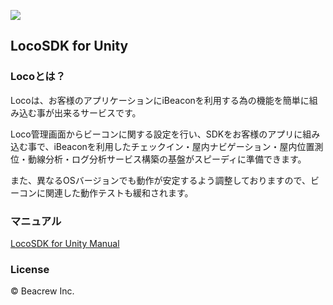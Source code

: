 ![](https://beacrew.jp/content/themes/child-theme/shared/img/service/loco/logo.png)

## LocoSDK for Unity

### Locoとは？

Locoは、お客様のアプリケーションにiBeaconを利用する為の機能を簡単に組み込む事が出来るサービスです。  
    
Loco管理画面からビーコンに関する設定を行い、SDKをお客様のアプリに組み込む事で、iBeaconを利用したチェックイン・屋内ナビゲーション・屋内位置測位・動線分析・ログ分析サービス構築の基盤がスピーディに準備できます。  
  
また、異なるOSバージョンでも動作が安定するよう調整しておりますので、ビーコンに関連した動作テストも緩和されます。

### マニュアル

[LocoSDK for Unity Manual](https://github.com/beacrewjp/loco-sdk-unity-distribution/wiki)

### License

© Beacrew Inc.
